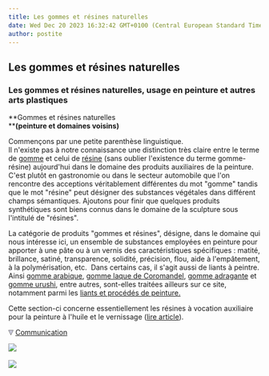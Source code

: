 ```yaml
---
title: Les gommes et résines naturelles
date: Wed Dec 20 2023 16:32:42 GMT+0100 (Central European Standard Time)
author: postite
---
```


## Les gommes et résines naturelles
### Les gommes et résines naturelles, usage en peinture et autres arts plastiques
 **Gommes et résines naturelles  
****(peinture et domaines voisins)**

Commençons par une petite parenthèse linguistique.  
Il n'existe pas à notre connaissance une distinction très claire entre le terme de [gomme](gomme.html) et celui de [résine](resine.html) (sans oublier l'existence du terme gomme-résine) aujourd'hui dans le domaine des produits auxiliaires de la peinture. C'est plutôt en gastronomie ou dans le secteur automobile que l'on rencontre des acceptions véritablement différentes du mot "gomme" tandis que le mot "résine" peut désigner des substances végétales dans différent champs sémantiques. Ajoutons pour finir que quelques produits synthétiques sont biens connus dans le domaine de la sculpture sous l'intitulé de "résines".

La catégorie de produits "gommes et résines", désigne, dans le domaine qui nous intéresse ici, un ensemble de substances employées en peinture pour apporter à une pâte ou à un vernis des caractéristiques spécifiques : matité, brillance, satiné, transparence, solidité, précision, flou, aide à l'empâtement, à la polymérisation, etc.  Dans certains cas, il s'agit aussi de liants à peintre. Ainsi [gomme arabique](gommearabaquar.html), [gomme laque de Coromandel](gommelaque.html), [gomme adragante](adragante.html) et [gomme urushi](laquejaponaise.html), entre autres, sont-elles traitées ailleurs sur ce site, notamment parmi les [liants et procédés de peinture.](liants.html)

Cette section-ci concerne essentiellement les résines à vocation auxiliaire pour la peinture à l'huile et le vernissage ([lire article](mediumspourlhuile.html)).



![](images/flechebas.gif) [Communication](http://www.artrealite.com/annonceurs.htm) 

[![](https://cbonvin.fr/sites/regie.artrealite.com/visuels/campagne1.png)](index-2.html#20131014)

![](https://cbonvin.fr/sites/regie.artrealite.com/visuels/campagne2.png)